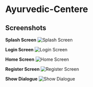 # Ayurvedic-Centere

## Screenshots

 **Splash Screen**
  ![Splash Screen](https://raw.githubusercontent.com/SuragVC/Ayurvedic-Centere/main/splash%20screen.png)


  **Login Screen**
  ![Login Screen](https://raw.githubusercontent.com/SuragVC/Ayurvedic-Centere/main/login%20screen.png)


**Home Screen**
  ![Home Screen](https://raw.githubusercontent.com/SuragVC/Ayurvedic-Centere/main/home_screen.png)

**Register Screen**
  ![Register Screen](https://raw.githubusercontent.com/SuragVC/Ayurvedic-Centere/main/register_screen.png)


**Show Dialogue**
  ![Show Dialogue](https://raw.githubusercontent.com/SuragVC/Ayurvedic-Centere/main/show_dialogue.png)

  
